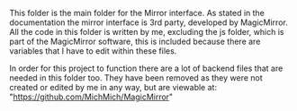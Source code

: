 This folder is the main folder for the Mirror interface. As stated in the documentation the mirror interface is 3rd party, developed by MagicMirror. 
All the code in this folder is written by me, excluding the js folder, which is part of the MagicMirror software, this is included because there are variables that I have to edit within these files.

In order for this project to function there are a lot of backend files that are needed in this folder too. They have been removed as they were not created or edited by me in any way, but are viewable at: "https://github.com/MichMich/MagicMirror"